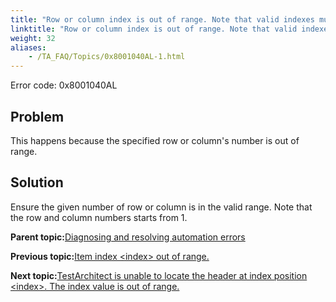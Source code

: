 ```yaml
--- 
title: "Row or column index is out of range. Note that valid indexes must start from 1."
linktitle: "Row or column index is out of range. Note that valid indexes must start from 1."
weight: 32
aliases: 
    - /TA_FAQ/Topics/0x8001040AL-1.html
---
```


Error code: 0x8001040AL

## Problem

This happens because the specified row or column's number is out of range.

## Solution

Ensure the given number of row or column is in the valid range. Note that the row and column numbers starts from 1.

**Parent topic:**[Diagnosing and resolving automation errors](/TA_FAQ/Topics/faq.automation_error.html)

**Previous topic:**[Item index <index\> out of range.](/TA_FAQ/Topics/0x8001040AL.html)

**Next topic:**[TestArchitect is unable to locate the header at index position <index\>. The index value is out of range.](/TA_FAQ/Topics/0x8001040AL-2.html)

